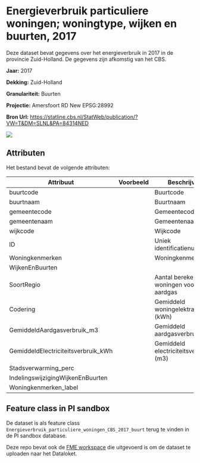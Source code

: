 
# Energieverbruik particuliere woningen; woningtype, wijken en buurten, 2017

Deze dataset bevat gegevens over het energieverbruik in 2017 in de provincie Zuid-Holland. 
De gegevens zijn afkomstig van het CBS.

**Jaar:** 2017

**Dekking:** Zuid-Holland

**Granulariteit:** Buurten

**Projectie:** Amersfoort RD New EPSG:28992

**Bron Url:** https://statline.cbs.nl/StatWeb/publication/?VW=T&DM=SLNL&PA=84314NED

![](voorbeeld_energieverbruik_cbs_2017_buurt.png)

## Attributen

Het bestand bevat de volgende attributen:

| Attribuut          | Voorbeeld | Beschrijving | 
|----------         |-----------|--------------|
|buurtcode|   | Buurtcode |
|buurtnaam | | Buurtnaam|
|gemeentecode | | Gemeentecode|
|gemeentenaam || Gemeentenaam|
|wijkcode | | Wijkcode|
|ID || Uniek identificatienummer|
|Woningkenmerken | | Woningkenmerken|
|WijkenEnBuurten | | |
|SoortRegio| | Aantal berekende woningen voor aardgas|
|Codering | | Gemiddeld woningelektraverbruik (kWh)|
|GemiddeldAardgasverbruik_m3 | | Gemiddeld aardgasverbruik (m3)|
|GemiddeldElectriciteitsverbruik_kWh | | Gemiddeld electriciteitsverbruik (m3)|
|Stadsverwarming_perc| | |
|IndelingswijzigingWijkenEnBuurten | | |
|Woningkenmerken_label | ||

## Feature class in PI sandbox

De dataset is als feature class `Energieverbruik_particuliere_woningen_CBS_2017_buurt` terug te vinden in de PI sandbox database.

Deze repo bevat ook de [FME workspace](Energieverbruik_particuliere_woningen_2017.fmw) die uitgevoerd is om de dataset te uploaden naar het Dataloket.

